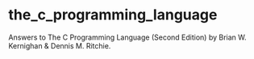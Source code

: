# the_c_programming_language
Answers to The C Programming Language (Second Edition) by Brian W. Kernighan &amp; Dennis M. Ritchie.
